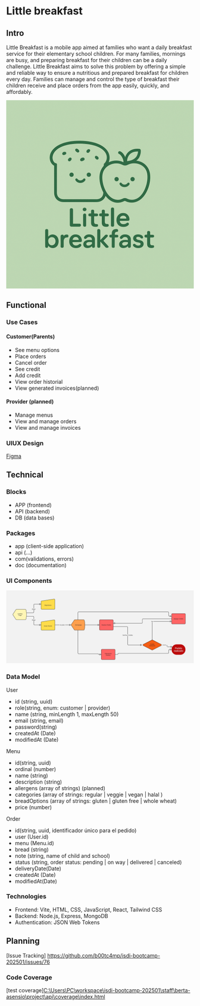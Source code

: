 # Little breakfast

## Intro

Little Breakfast is a mobile app aimed at families who want a daily breakfast service for their elementary school children.
For many families, mornings are busy, and preparing breakfast for their children can be a daily challenge. Little Breakfast aims to solve this problem by offering a simple and reliable way to ensure a nutritious and prepared breakfast for children every day.
Families can manage and control the type of breakfast their children receive and place orders from the app easily, quickly, and affordably.

![](../app/public/logoRM.png)

## Functional

### Use Cases

#### Customer(Parents)

- See menu options
- Place orders
- Cancel order
- See credit
- Add credit 
- View order historial
- View generated invoices(planned)

#### Provider (planned)

- Manage menus
- View and manage orders
- View and manage invoices

### UIUX Design

[Figma](https://www.figma.com/design/F7M3yyebkzAE9AtGNZjbet/Untitled?node-id=0-1&p=f&t=5AmLdpNJArPguNHN-0)

## Technical

### Blocks

- APP (frontend)
- API (backend)
- DB (data bases)

### Packages

- app (client-side application)
- api (...)
- com(validations, errors)
- doc (documentation)


### UI Components 

![Diagrama de comportamiento](../app/public/diagrama-de-comportamiento.jpg)

### Data Model

User
- id (string, uuid)
- role(string, enum: customer | provider)
- name (string, minLength 1, maxLength 50)
- email (string, email)
- password(string)
- createdAt (Date)
- modifiedAt (Date)

Menu

- id(string, uuid)
- ordinal (number)
- name (string)
- description (string)
- allergens (array of strings) (planned)
- categories (array of strings: regular | veggie | vegan | halal )
- breadOptions (array of strings: gluten | gluten free | whole wheat)
- price (number)

Order

- id(string, uuid, identificador único para el pedido)
- user (User.id)
- menu (Menu.id)
- bread (string)
- note (string, name of child and school)
- status (string, order status: pending | on way | delivered | canceled)
- deliveryDate(Date)
- createdAt (Date)
- modifiedAt(Date)

### Technologies

- Frontend: Vite, HTML, CSS, JavaScript, React, Tailwind CSS
- Backend: Node.js, Express, MongoDB
- Authentication: JSON Web Tokens


## Planning 

[Issue Tracking] https://github.com/b00tc4mp/isdi-bootcamp-202501/issues/76

### Code Coverage
[test coverage][C:\Users\PC\workspace\isdi-bootcamp-202501\staff\berta-asensio\project\api\coverage\index.html](http://127.0.0.1:5500/staff/berta-asensio/project/api/coverage/index.html)



